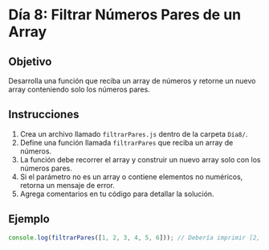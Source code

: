 # Día 8: Filtrar Números Pares de un Array

## Objetivo  
Desarrolla una función que reciba un array de números y retorne un nuevo array conteniendo solo los números pares.

## Instrucciones  
1. Crea un archivo llamado `filtrarPares.js` dentro de la carpeta `Día8/`.  
2. Define una función llamada `filtrarPares` que reciba un array de números.  
3. La función debe recorrer el array y construir un nuevo array solo con los números pares.  
4. Si el parámetro no es un array o contiene elementos no numéricos, retorna un mensaje de error.  
5. Agrega comentarios en tu código para detallar la solución.

## Ejemplo  
```javascript
console.log(filtrarPares([1, 2, 3, 4, 5, 6])); // Debería imprimir [2, 4, 6]
